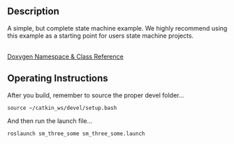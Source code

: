  <h2>Description</h2> A simple, but complete state machine example. We highly recommend using this example as a starting point for users state machine projects.<br></br>
 
 <a href="https://reelrbtx.github.io/SMACC_Documentation/master/html/namespacesm__three__some.html">Doxygen Namespace & Class Reference</a> 
 
 <h2>Operating Instructions</h2>
After you build, remember to source the proper devel folder...

```
source ~/catkin_ws/devel/setup.bash
```

And then run the launch file...

```
roslaunch sm_three_some sm_three_some.launch
```

